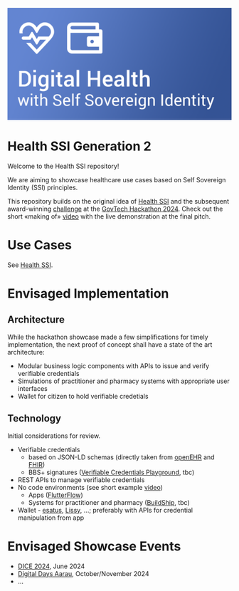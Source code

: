 ![Health SSI Banner](banner.png)

# Health SSI Generation 2

Welcome to the Health SSI repository!

We are aiming to showcase healthcare use cases based on Self Sovereign Identity (SSI) principles.

This repository builds on the original idea of [Health SSI](https://github.com/janesp/health-ssi) and the subsequent award-winning [challenge](https://hack.opendata.ch/project/1103) at the [GovTech Hackathon 2024](https://www.bk.admin.ch/bk/en/home/digitale-transformation-ikt-lenkung/bundesarchitektur/api-architektur-bund/govtech-hackathon24.html). Check out the short «making of» [video](https://youtu.be/uNrMFE2wOyQ) with the live demonstration at the final pitch.

# Use Cases

See [Health SSI](https://github.com/janesp/health-ssi).

# Envisaged Implementation

## Architecture

While the hackathon showcase made a few simplifications for timely implementation, the next proof of concept shall have a state of the art architecture:

* Modular business logic components with APIs to issue and verify verifiable credentials
* Simulations of practitioner and pharmacy systems with appropriate user interfaces
* Wallet for citizen to hold verifiable credetials

## Technology

Initial considerations for review.

* Verifiable credentials
  * based on JSON-LD schemas (directly taken from [openEHR](https://specifications.openehr.org/releases/ITS-JSON/latest) and [FHIR](https://www.hl7.org/fhir/fhir.schema.json))
  * BBS+ signatures ([Verifiable Credentials Playground](https://vcplayground.org), tbc)
* REST APIs to manage verifiable credentials
* No code environments (see short example [video](https://youtu.be/2OzgeHxpMs4))
  * Apps ([FlutterFlow](https://flutterflow.io/))
  * Systems for practitioner and pharmacy ([BuildShip](https://buildship.com/), tbc)
* Wallet - [esatus](https://esatus.com/en/digital-identity/), [Lissy](https://www.lissi.id/for-users), ...; preferably with APIs for credential manipulation from app

# Envisaged Showcase Events

* [DICE 2024](https://diceurope.org), June 2024
* [Digital Days Aarau](https://www.digitaldaysaarau.ch), October/November 2024
* ...
